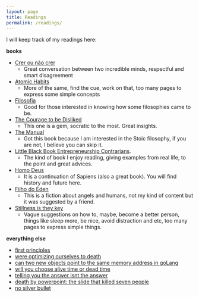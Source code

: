 ```yaml
---
layout: page
title: Readings
permalink: /readings/
---
```


I will keep track of my readings here:

**books**

* [Crer ou não crer](https://www.amazon.com.br/Crer-ou-n%C3%A3o-F%C3%A1bio-Melo/dp/8542211316/)
  * Great conversation between two incredible minds, respectful and smart disagreement
* [Atomic Habits](https://www.amazon.com.br/Atomic-Habits-Proven-Build-English-ebook/dp/B07D23CFGR/)
  * More of the same, find the cue, work on that, too many pages to express some simple concepts
* [Filosofia](https://www.amazon.com.br/Tudo-precisa-saber-sobre-filosofia/dp/8573129727)
  * Good for those interested in knowing how some filosophies came to be.
* [The Courage to be Disliked](https://www.amazon.com/Courage-Be-Disliked-Phenomenon-Happiness/dp/1501197274/)
  * This one is a gem, socratic to the most. Great insights.
* [The Manual](https://www.amazon.com/Manual-Philosophers-Guide-Life/dp/1545461112)
  * Got this book because I am interested in the Stoic filosophy, if you are not, I believe you can skip it.
* [Little Black Book Entrepreneurship Contrarians](https://www.amazon.com/Little-Black-Book-Entrepreneurship-Contrarians/dp/1480576883).
  * The kind of book I enjoy reading, giving examples from real life, to the point and great advices.
* [Homo Deus](https://www.amazon.com.br/Homo-deus-Yuval-Noah-Harari/dp/8535928197)
  * It is a continuation of Sapiens (also a great book). You will find history and future here.
* [Filho do Éden](https://www.amazon.com.br/Filhos-%C3%89den-Herdeiros-Atl%C3%A2ntida-Vol/dp/8576861410)
  * This is a fiction about angels and humans, not my kind of content but it was suggested by a friend.
* [Stillness is they key](https://www.amazon.com/Stillness-Key-Ryan-Holiday/dp/0525538585)
  * Vague suggestions on how to, maybe, become a better person, things like sleep more, be nice, avoid distraction and etc, too many pages to express simple things.

**everything else**

* [first principles](https://fs.blog/2018/04/first-principles/)
* [were optimizing ourselves to death](https://zandercutt.com/2019/02/18/were-optimizing-ourselves-to-death/)
* [can two new objects point to the same memory address in goLang](https://www.pixelstech.net/article/1554529174-Can-two-new-objects-point-to-the-same-memory-address-in-GoLang)
* [will you choose alive time or dead time](https://humanparts.medium.com/will-you-choose-alive-time-or-dead-time-8d7b8ba212)
* [telling you the answer isnt the answer](https://www.wired.com/2013/10/telling-you-the-answer-isnt-the-answer/)
* [death by powerpoint: the slide that killed seven people](https://mcdreeamiemusings.com/new-blog/2019/4/13/gsux1h6bnt8lqjd7w2t2mtvfg81uhx)
* [no silver bullet](http://worrydream.com/refs/brooks-nosilverbullet.pdf)
